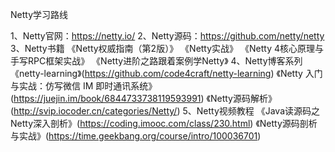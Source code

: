 Netty学习路线

1、Netty官网：https://netty.io/
2、Netty源码：https://github.com/netty/netty
3、Netty书籍
《Netty权威指南（第2版）》
《Netty实战》
《Netty 4核心原理与手写RPC框架实战》
《Netty进阶之路跟着案例学Netty》
4、Netty博客系列
《netty-learning》(https://github.com/code4craft/netty-learning)
《Netty 入门与实战：仿写微信 IM 即时通讯系统》(https://juejin.im/book/6844733738119593991)
《Netty源码解析》(http://svip.iocoder.cn/categories/Netty/)
5、Netty视频教程
《Java读源码之Netty深入剖析》(https://coding.imooc.com/class/230.html)
《Netty源码剖析与实战》(https://time.geekbang.org/course/intro/100036701)
